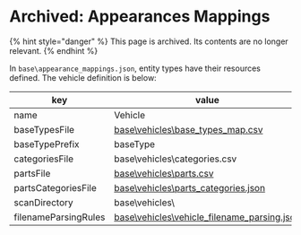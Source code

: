 # Archived: Appearances Mappings

{% hint style="danger" %}
This page is archived. Its contents are no longer relevant.
{% endhint %}

In `base\appearance_mappings.json`, entity types have their resources defined. The vehicle definition is below:

| key                  | value                                                                        |
| -------------------- | ---------------------------------------------------------------------------- |
| name                 | Vehicle                                                                      |
| baseTypesFile        | [base\vehicles\base\_types\_map.csv](broken-reference)                       |
| baseTypePrefix       | baseType                                                                     |
| categoriesFile       | base\vehicles\categories.csv                                                 |
| partsFile            | [base\vehicles\parts.csv](parts-and-parts-categories.md)                     |
| partsCategoriesFile  | [base\vehicles\parts\_categories.json](parts-and-parts-categories.md)        |
| scanDirectory        | base\vehicles\\                                                              |
| filenameParsingRules | [base\vehicles\vehicle\_filename\_parsing.json](vehicle-filename-parsing.md) |
